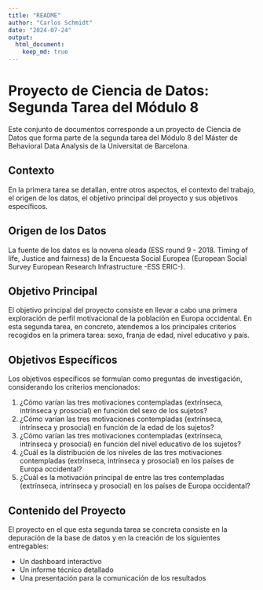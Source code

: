 ```yaml
---
title: "README"
author: "Carlos Schmidt"
date: "2024-07-24"
output: 
  html_document:
    keep_md: true
---
```


# Proyecto de Ciencia de Datos: Segunda Tarea del Módulo 8

Este conjunto de documentos corresponde a un proyecto de Ciencia de Datos que forma parte de la segunda tarea del Módulo 8 del Máster de Behavioral Data Analysis de la Universitat de Barcelona.

## Contexto

En la primera tarea se detallan, entre otros aspectos, el contexto del trabajo, el origen de los datos, el objetivo principal del proyecto y sus objetivos específicos.

## Origen de los Datos

La fuente de los datos es la novena oleada (ESS round 9 - 2018. Timing of life, Justice and fairness) de la Encuesta Social Europea (European Social Survey European Research Infrastructure -ESS ERIC-).

## Objetivo Principal

El objetivo principal del proyecto consiste en llevar a cabo una primera exploración de perfil motivacional de la población en Europa occidental. En esta segunda tarea, en concreto, atendemos a los principales criterios recogidos en la primera tarea: sexo, franja de edad, nivel educativo y país.

## Objetivos Específicos

Los objetivos específicos se formulan como preguntas de investigación, considerando los criterios mencionados:

1. ¿Cómo varían las tres motivaciones contempladas (extrínseca, intrínseca y prosocial) en función del sexo de los sujetos?
2. ¿Cómo varían las tres motivaciones contempladas (extrínseca, intrínseca y prosocial) en función de la edad de los sujetos?
3. ¿Cómo varían las tres motivaciones contempladas (extrínseca, intrínseca y prosocial) en función del nivel educativo de los sujetos?
4. ¿Cuál es la distribución de los niveles de las tres motivaciones contempladas (extrínseca, intrínseca y prosocial) en los países de Europa occidental?
5. ¿Cuál es la motivación principal de entre las tres contempladas (extrínseca, intrínseca y prosocial) en los países de Europa occidental?

## Contenido del Proyecto

El proyecto en el que esta segunda tarea se concreta consiste en la depuración de la base de datos y en la creación de los siguientes entregables:

- Un dashboard interactivo
- Un informe técnico detallado
- Una presentación para la comunicación de los resultados



